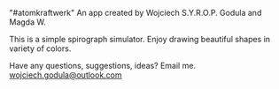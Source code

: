 "#atomkraftwerk"
An app created by Wojciech S.Y.R.O.P. Godula and Magda W.

This is a simple spirograph simulator. Enjoy drawing beautiful shapes in variety of colors.


Have any questions, suggestions, ideas? Email me.
wojciech.godula@outlook.com
